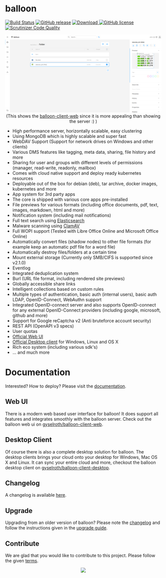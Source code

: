 # balloon

[![Build Status](https://travis-ci.org/gyselroth/balloon.svg)](https://travis-ci.org/gyselroth/balloon.svg?branch=master)
[![GitHub release](https://img.shields.io/github/release/gyselroth/balloon.svg)](https://github.com/gyselroth/balloon/releases)
[ ![Download](https://api.bintray.com/packages/gyselroth/balloon/balloon/images/download.svg) ](https://bintray.com/gyselroth/balloon/balloon/_latestVersion) 
 [![GitHub license](https://img.shields.io/badge/license-GPL-blue.svg)](https://raw.githubusercontent.com/gyselroth/balloon/master/LICENSE)
[![Scrutinizer Code Quality](https://scrutinizer-ci.com/g/gyselroth/balloon/badges/quality-score.png)](https://scrutinizer-ci.com/g/gyselroth/balloon)

<p align="center">
    <img src="https://raw.githubusercontent.com/gyselroth/balloon-screenshots/master/src/tree.png"/>
    (This shows the <a href="https://github.com/gyselroth/balloon-client-web">balloon-client-web</a> since it is more appealing than showing the server :) )
</p>

* High performance server, horizontally scalable, easy clustering
* Using MongoDB which is highly scalable and super fast
* WebDAV Support (Support for network drives on Windows and other clients)
* Various DMS features like tagging, meta data, sharing, file history and more
* Sharing for user and groups with different levels of permissions (manager, read-write, readonly, mailbox)
* Comes with cloud native support and deploy ready kubernetes resources
* Deployable out of the box for debian (deb), tar archive, docker images, kubernetes and more
* App system for 3rd party apps
* The core is shipped with various core apps pre-installed
* File previews for various formats (including office documents, pdf, text, images, markdown, html and more)
* Notification system (including mail notifications)
* Full text search using [Elasticsearch](https://github.com/elastic/elasticsearch)
* Malware scanning using [ClamAV](https://github.com/Cisco-Talos/clamav-devel)
* Full WOPI support (Tested with Libre Office Online and Microsoft Office Online)
* Automatically convert files (shadow nodes) to other file formats (for example keep an automatic pdf file for a word file)
* Automatically destroy files/folders at a certain time
* Mount external storage (Currently only SMB/CIFS is supported since v2.1.0)
* Eventlog
* Integrated deduplication system
* Burl (URL file format, including rendered site previews)
* Globally accessible share links
* Intelligent collections based on custom rules
* Multiple types of authentication, basic auth (internal users), basic auth LDAP, OpenID-Connect, WebAuthn support
* Integrated OpenID-connect server and also supports OpenID-connect for any external OpenID-Connect providers (including google, microsoft, github and more)
* Support for Google reCaptcha v2 (Anti bruteforce account security)
* REST API (OpenAPI v3 specs)
* User quotas
* [Official Web UI](https://github.com/gyselroth/balloon-client-web)
* [Official Desktop client](https://github.com/gyselroth/balloon-client-desktop) for Windows, Linux and OS X
* Rich eco system (including various sdk's)
* ... and much more

# Documentation
Interested? How to deploy? Please visit the [documentation](https://gyselroth.github.io/balloon-docs/).

## Web UI
There is a modern web based user interface for balloon! It does support all features and integrates smoothly with the balloon server.
Check out the balloon web ui on [gyselroth/balloon-client-web](https://github.com/gyselroth/balloon-client-web).

## Desktop Client
Of course there is also a complete desktop solution for balloon. The desktop clients brings your cloud onto your desktop for Windows, Mac OS X and Linux.
It can sync your entire cloud and more, checkout the balloon desktop client on [gyselroth/balloon-client-desktop](https://github.com/gyselroth/balloon-client-desktop).

## Changelog
A changelog is available [here](https://github.com/gyselroth/balloon/blob/master/CHANGELOG.md).

## Upgrade
Upgrading from an older version of balloon? Please note the [changelog](https://github.com/gyselroth/balloon/blob/master/CHANGELOG.md) and follow the instructions given 
in the [upgrade guide](https://github.com/gyselroth/balloon/blob/master/UPGRADE.md).

## Contribute
We are glad that you would like to contribute to this project. Please follow the given [terms](https://github.com/gyselroth/balloon/blob/master/CONTRIBUTING.md).

<p align="center">
    <img src="https://raw.githubusercontent.com/gyselroth/balloon-client-desktop/master/app/img/balloon-startup.png"/>
</p>
